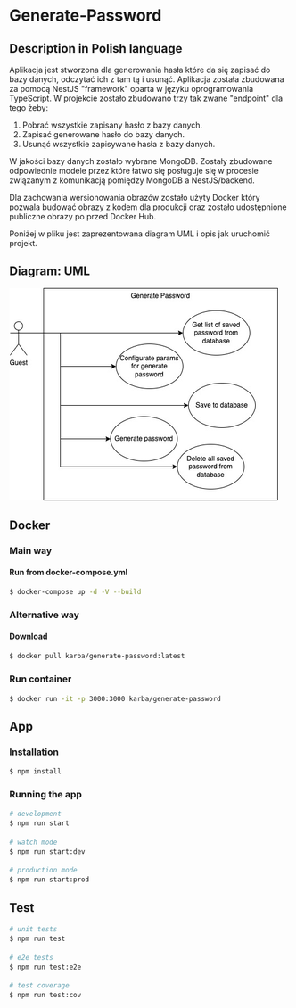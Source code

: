 # Generate-Password

## Description in Polish language
Aplikacja jest stworzona dla generowania hasła które da się zapisać do bazy danych, odczytać ich z tam tą i usunąć.
Aplikacja została zbudowana za pomocą NestJS "framework" oparta w języku oprogramowania TypeScript.
W projekcie zostało zbudowano trzy tak zwane "endpoint" dla tego żeby:
1. Pobrać wszystkie zapisany hasło z bazy danych.
2. Zapisać generowane hasło do bazy danych.
3. Usunąć wszystkie zapisywane hasła z bazy danych.

W jakości bazy danych zostało wybrane MongoDB. Zostały zbudowane odpowiednie modele przez które łatwo się posługuje się w procesie związanym z komunikacją pomiędzy MongoDB a NestJS/backend.

Dla zachowania wersionowania obrazów zostało użyty Docker który pozwala budować obrazy z kodem dla produkcji oraz zostało udostępnione publiczne obrazy po przed Docker Hub.

Poniżej w pliku jest zaprezentowana diagram UML i opis jak uruchomić projekt.

## Diagram: UML
![Diagram: UML](./materials/generated-password.jpeg "Diagram: UML")

## Docker

### Main way

#### Run from docker-compose.yml
```bash
$ docker-compose up -d -V --build 
```

### Alternative way

#### Download
```bash
$ docker pull karba/generate-password:latest
```

### Run container
```bash
$ docker run -it -p 3000:3000 karba/generate-password
```

## App
### Installation

```bash
$ npm install
```

### Running the app

```bash
# development
$ npm run start

# watch mode
$ npm run start:dev

# production mode
$ npm run start:prod
```

## Test

```bash
# unit tests
$ npm run test

# e2e tests
$ npm run test:e2e

# test coverage
$ npm run test:cov
```
